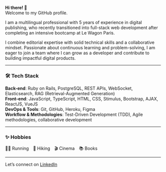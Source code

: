 **Hi there! 👋**  
Welcome to my GitHub profile.  

I am a multilingual professional with 5 years of experience in digital publishing, who recently transitioned into full-stack web development after completing an intensive bootcamp at Le Wagon Paris.

I combine editorial expertise with solid technical skills and a collaborative mindset. Passionate about continuous learning and problem-solving, I am eager to join a team where I can grow as a developer and contribute to building impactful digital products.

---

### 🛠️ Tech Stack

**Back-end**: Ruby on Rails, PostgreSQL, REST APIs, WebSocket, Elasticsearch, RAG (Retrieval-Augmented Generation)  
**Front-end**: JavaScript, TypeScript, HTML, CSS, Stimulus, Bootstrap, AJAX, ReactJS, VueJS  
**DevOps & Tools**: Git, GitHub, Heroku, Figma  
**Workflow & Methodologies**: Test-Driven Development (TDD), Agile methodologies, collaborative development

---

### ✨ Hobbies  
🏃‍♀️ Running 🥾 Hiking 🎬 Cinema 📚 Books

---

Let’s connect on [LinkedIn](https://www.linkedin.com/in/chloé-cosson/)
